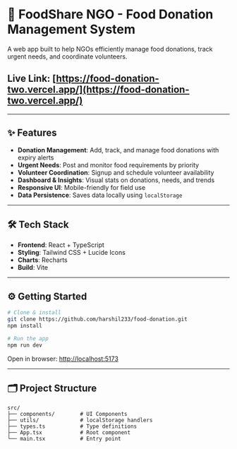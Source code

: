 # 🍱 FoodShare NGO - Food Donation Management System

A web app built to help NGOs efficiently manage food donations, track urgent needs, and coordinate volunteers.

## Live Link: [https://food-donation-two.vercel.app/](https://food-donation-two.vercel.app/)

---

## ✨ Features

- **Donation Management**: Add, track, and manage food donations with expiry alerts
- **Urgent Needs**: Post and monitor food requirements by priority
- **Volunteer Coordination**: Signup and schedule volunteer availability
- **Dashboard & Insights**: Visual stats on donations, needs, and trends
- **Responsive UI**: Mobile-friendly for field use
- **Data Persistence**: Saves data locally using `localStorage`

---

## 🛠 Tech Stack

- **Frontend**: React + TypeScript
- **Styling**: Tailwind CSS + Lucide Icons
- **Charts**: Recharts
- **Build**: Vite

---

## ⚙️ Getting Started

```bash
# Clone & install
git clone https://github.com/harshil233/food-donation.git
npm install

# Run the app
npm run dev
```

Open in browser: [http://localhost:5173](http://localhost:5173)

---

## 🗂 Project Structure

```
src/
├── components/        # UI Components
├── utils/             # localStorage handlers
├── types.ts           # Type definitions
├── App.tsx            # Root component
└── main.tsx           # Entry point
```
